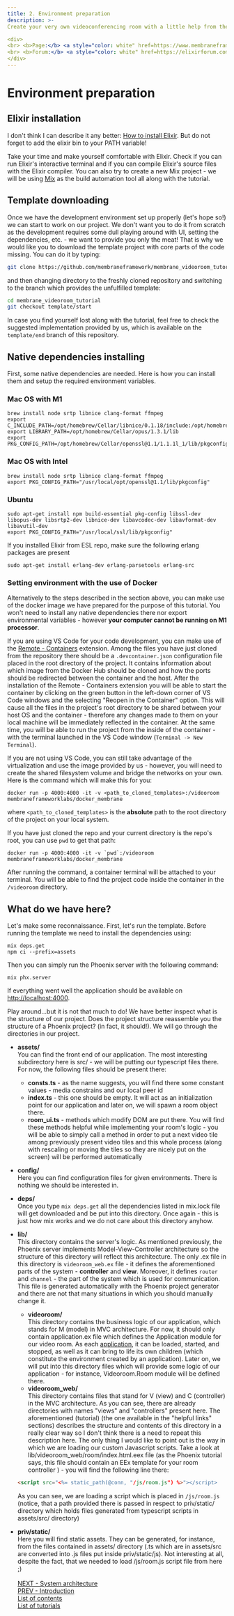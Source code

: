 ```yaml
---
title: 2. Environment preparation
description: >-
Create your very own videoconferencing room with a little help from the Membrane Framework!

<div>
<br> <b>Page:</b> <a style="color: white" href=https://www.membraneframework.org/>Membrane Framework</a>
<br> <b>Forum:</b> <a style="color: white" href=https://elixirforum.com/c/elixir-framework-forums/membrane-forum/104/>Membrane Forum</a>
</div>
---
```


# Environment preparation

## Elixir installation

I don't think I can describe it any better: [How to install Elixir](https://elixir-lang.org/install.html).
But do not forget to add the elixir bin to your PATH variable!

Take your time and make yourself comfortable with Elixir. Check if you can run Elixir's interactive terminal and if you can compile Elixir's source files with the Elixir compiler.
You can also try to create a new Mix project - we will be using [Mix](https://elixir-lang.org/getting-started/mix-otp/introduction-to-mix.html) as the build automation tool all along with the tutorial.

## Template downloading

Once we have the development environment set up properly (let's hope so!) we can start to work on our project. We don't want you to do it from scratch as the development requires some dull playing around with UI, setting the dependencies, etc. - we want to provide you only the meat! That is why we would like you to download the template project with core parts of the code missing. You can do it by typing:

```bash
git clone https://github.com/membraneframework/membrane_videoroom_tutorial
```

and then changing directory to the freshly cloned repository and switching to the branch which provides the unfulfilled template:

```bash
cd membrane_videoroom_tutorial
git checkout template/start
```

In case you find yourself lost along with the tutorial, feel free to check the suggested implementation provided by us, which is available on the `template/end` branch of this repository.

## Native dependencies installing

First, some native dependencies are needed. Here is how you can install them and setup the required environment variables.

### Mac OS with M1

```
brew install node srtp libnice clang-format ffmpeg
export C_INCLUDE_PATH=/opt/homebrew/Cellar/libnice/0.1.18/include:/opt/homebrew/Cellar/opus/1.3.1/include:/opt/homebrew/Cellar/openssl@1.1/1.1.1l_1/include
export LIBRARY_PATH=/opt/homebrew/Cellar/opus/1.3.1/lib
export PKG_CONFIG_PATH=/opt/homebrew/Cellar/openssl@1.1/1.1.1l_1/lib/pkgconfig/
```

### Mac OS with Intel

```
brew install node srtp libnice clang-format ffmpeg
export PKG_CONFIG_PATH="/usr/local/opt/openssl@1.1/lib/pkgconfig"
```

### Ubuntu

```
sudo apt-get install npm build-essential pkg-config libssl-dev libopus-dev libsrtp2-dev libnice-dev libavcodec-dev libavformat-dev libavutil-dev
export PKG_CONFIG_PATH="/usr/local/ssl/lib/pkgconfig"
```

If you installed Elixir from ESL repo, make sure the following erlang packages are present

```
sudo apt-get install erlang-dev erlang-parsetools erlang-src
```

### Setting environment with the use of Docker

Alternatively to the steps described in the section above, you can make use of the docker image we have prepared for the purpose of this tutorial.
You won't need to install any native dependencies there nor export environmental variables - however **your computer cannot be running on M1 processor**.

If you are using VS Code for your code development, you can make use of the [Remote - Containers](https://marketplace.visualstudio.com/items?itemName=ms-vscode-remote.remote-containers) extension. Among the files you have just cloned from the repository there should be a `.devcontainer.json` configuration file placed in the root directory of the project. It contains information about which image from the Docker Hub should be cloned and how the ports should be redirected between the container and the host.
After the installation of the Remote - Containers extension you will be able to start the container by clicking on the green button in the left-down corner of VS Code windows and the selecting "Reopen in the Container" option.
This will cause all the files in the project's root directory to be shared between your host OS and the container - therefore any changes made to them on your local machine will be immediately reflected in the container.
At the same time, you will be able to run the project from the inside of the container - with the terminal launched in the VS Code window (`Terminal -> New Terminal`).

If you are not using VS Code, you can still take advantage of the virtualization and use the image provided by us - however, you will need to create the shared filesystem volume and bridge the networks on your own. Here is the command which will make this for you:

```
docker run -p 4000:4000 -it -v <path_to_cloned_templates>:/videoroom membraneframeworklabs/docker_membrane
```

where `<path_to_cloned_templates>` is the **absolute** path to the root directory of the project on your local system.

If you have just cloned the repo and your current directory is the repo's root, you can use `pwd` to get that path:

```
docker run -p 4000:4000 -it -v `pwd`:/videoroom membraneframeworklabs/docker_membrane
```

After running the command, a container terminal will be attached to your terminal. You will be able to find the project code inside the container in the `/videoroom` directory.

## What do we have here?

Let's make some reconnaissance.
First, let's run the template.
Before running the template we need to install the dependencies using:

```
mix deps.get
npm ci --prefix=assets
```

Then you can simply run the Phoenix server with the following command:

```
mix phx.server
```

If everything went well the application should be available on [http://localhost:4000](http://localhost:4000/).

Play around...but it is not that much to do! We have better inspect what is the structure of our project.
Does the project structure reassemble you the structure of a Phoenix project? (in fact, it should!). We will go through the directories in our project.

- **assets/** <br>
  You can find the front end of our application. The most interesting subdirectory here is src/ - we will be putting our typescript files there. For now, the following files should be present there:

  - **consts.ts** - as the name suggests, you will find there some constant values - media constrains and our local peer id
  - **index.ts** - this one should be empty. It will act as an initialization point for our application and later on, we will spawn a room object there.
  - **room_ui.ts** - methods which modify DOM are put there. You will find these methods helpful while implementing your room's logic - you will be able to simply call a method in order to put a next video tile among previously present video tiles and this whole process (along with rescaling or moving the tiles so they are nicely put on the screen) will be performed automatically

- **config/** <br>
  Here you can find configuration files for given environments. There is nothing we should be interested in.

- **deps/** <br>
  Once you type `mix deps.get` all the dependencies listed in mix.lock file will get downloaded and be put into this directory. Once again - this is just how mix works and we do not care about this directory anyhow.

- **lib/** <br>
  This directory contains the server's logic. As mentioned previously, the Phoenix server implements Model-View-Controller architecture so the structure of this directory will reflect this architecture.
  The only .ex file in this directory is `videoroom_web.ex` file - it defines the aforementioned parts of the system - **controller** and **view**. Moreover,
  it defines `router` and `channel` - the part of the system which is used for communication. This file is generated automatically with the Phoenix project generator
  and there are not that many situations in which you should manually change it.

  - **videoroom/** <br>
    This directory contains the business logic of our application, which stands for M (model) in MVC architecture. For now, it should only contain application.ex file which defines the Application module for our video room. As each [application](https://hexdocs.pm/elixir/1.12/Application.html), it can be loaded, started, and stopped, as well as it can bring to life its own children (which constitute the environment created by an application). Later on, we will put into this directory files which will provide some logic of our application - for instance, Videoroom.Room module will be defined there.
  - **videoroom_web/**<br>
    This directory contains files that stand for V (view) and C (controller) in the MVC architecture.
    As you can see, there are already directories with names "views" and "controllers" present here. The aforementioned (tutorial) (the one available in the "helpful links" sections) describes the structure and contents of this directory in a really clear way so I don't think there is a need to repeat this description here. The only thing I would like to point out is the way in which we are loading our custom Javascript scripts. Take a look at lib/videoroom_web/room/index.html.eex file (as the Phoenix tutorial says, this file should contain an EEx template for your room controller ) - you will find the following line there:

  ```html
  <script src="<%= static_path(@conn, "/js/room.js") %>"></script>
  ```

  As you can see, we are loading a script which is placed in `/js/room.js` (notice, that a path provided there is passed in respect to priv/static/ directory which holds files generated from typescript scripts in assets/src/ directory)

- **priv/static/** <br>
  Here you will find static assets. They can be generated, for instance, from the files contained in assets/ directory (.ts which are in assets/src are converted into .js files put inside priv/static/js). Not interesting at all, despite the fact, that we needed to load /js/room.js script file from here ;)
  <br><br>
  [NEXT - System architecture](3_SystemArchitecture.md)<br>
  [PREV - Introduction](1_Introduction)<br>
  [List of contents](index.md)<br>
  [List of tutorials](../../index.md)
